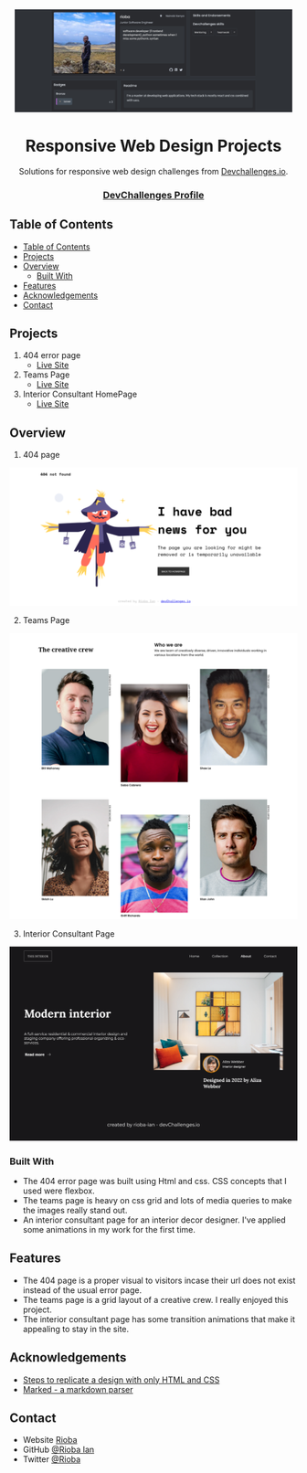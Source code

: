 <div align="center">
  <img style="height: 180px" src="./assets/Screenshot 2022-12-22 at 20-48-31 rioba Portfolio devChallenges.io.png" />
</div>

<h1 align="center">Responsive Web Design Projects</h1>

<div align="center">
   Solutions for responsive web design challenges from  <a href="http://devchallenges.io" target="_blank">Devchallenges.io</a>.
</div>

<div align="center">
  <h3>
    <a href="https://devchallenges.io/portfolio/Rioba-Ian" target="_blank">DevChallenges Profile</a>
  </h3>
</div>

<!-- TABLE OF CONTENTS -->

## Table of Contents

- [Table of Contents](#table-of-contents)
- [Projects](#projects)
- [Overview](#overview)
  - [Built With](#built-with)
- [Features](#features)
- [Acknowledgements](#acknowledgements)
- [Contact](#contact)

<!-- OVERVIEW -->

## Projects

1. 404 error page 
   - [Live Site](https://404-error-page-a911d0.netlify.app/) 
2. Teams Page
   - [Live Site](https://teams-page-01b91f.netlify.app/)
3. Interior Consultant HomePage
     - [Live Site ](https://interior-consultant-1f81ee.netlify.app/)

## Overview

1. 404 page 

![screenshot](./assets/Screenshot%202022-12-10%20at%2013-26-47%20Devchallenges.png)

2. Teams Page

![screenshot](./assets/Screenshot%202022-12-10%20at%2013-26-28%20Devchallenges.png)

3. Interior Consultant Page

![screenshot](./assets/Screenshot%202022-12-22%20at%2020-41-44%20Devchallenges.png)

### Built With

<!-- This section should list any major frameworks that you built your project using. Here are a few examples.-->

- The 404 error page was built using Html and css. CSS concepts that I used were flexbox.
- The teams page is heavy on css grid and lots of media queries to make the images really stand out.
- An interior consultant page for an interior decor designer. I've applied some animations in my work for the first time.


## Features

- The 404 page is a proper visual to visitors incase their url does not exist instead of the usual error page.
- The teams page is a grid layout of a creative crew. I really enjoyed this project.
- The interior consultant page has some transition animations that make it appealing to stay in the site.

## Acknowledgements


- [Steps to replicate a design with only HTML and CSS](https://devchallenges-blogs.web.app/how-to-replicate-design/)
- [Marked - a markdown parser](https://github.com/chjj/marked)

## Contact

- Website [Rioba](https://ian-rioba-portfolio.netlify.app/)
- GitHub [@Rioba Ian](https://github.com/Rioba-Ian)
- Twitter [@Rioba](https://twitter.com/rioba_riri)

